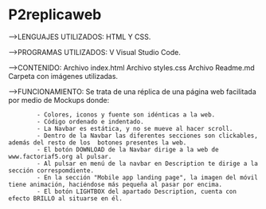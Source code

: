 # P2replicaweb

-->LENGUAJES UTILIZADOS: 
            HTML Y CSS.

-->PROGRAMAS UTILIZADOS: V
            Visual Studio Code.

-->CONTENIDO: 
            Archivo index.html
            Archivo styles.css
            Archivo Readme.md
            Carpeta con imágenes utilizadas.

-->FUNCIONAMIENTO: 
            Se trata de una réplica de una página web facilitada por medio de Mockups donde:

            - Colores, iconos y fuente son idénticas a la web.
            - Código ordenado e indentado.
            - La Navbar es estática, y no se mueve al hacer scroll.
            - Dentro de la Navbar las diferentes secciones son clickables, además del resto de los  botones presentes la web.
            - El botón DOWNLOAD de la Navbar dirige a la web de www.factoriaf5.org al pulsar.
            - Al pulsar en menú de la navbar en Description te dirige a la sección correspomdiente.
            - En la sección "Mobile app landing page", la imagen del móvil tiene animación, haciéndose más pequeña al pasar por encima.
            - El botón LIGHTBOX del apartado Description, cuenta con efecto BRILLO al situarse en él.


            
